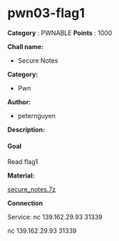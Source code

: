 # pwn03-flag1

**Category** : PWNABLE
**Points** : 1000

**Chall name:**
* Secure Notes

   
**Category:**
* Pwn

**Author:**
* peternguyen

**Description:**
#### Goal
Read flag1

**Material:**

[secure_notes.7z](https://drive.google.com/file/d/1J15f1DQryWpxDXvBkFSk33b3ikg1tGVZ/view?usp=sharing)

**Connection**

Service: nc 139.162.29.93 31339

nc 139.162.29.93 31339



